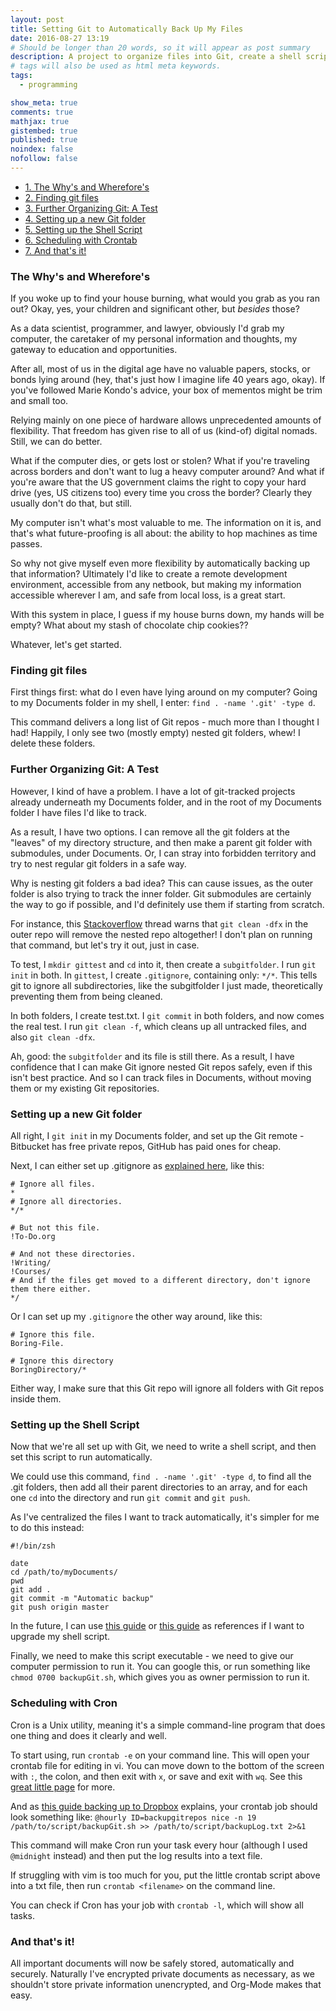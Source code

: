 ```yaml
---
layout: post
title: Setting Git to Automatically Back Up My Files
date: 2016-08-27 13:19
# Should be longer than 20 words, so it will appear as post summary
description: A project to organize files into Git, create a shell script to back them up, and make it run automatically.
# tags will also be used as html meta keywords.
tags:
  - programming

show_meta: true
comments: true
mathjax: true
gistembed: true
published: true
noindex: false
nofollow: false
---
```

<div id="table-of-contents">
<div id="text-table-of-contents">
<ul>
<li><a href="#orgheadline1">1. The Why's and Wherefore's</a></li>
<li><a href="#orgheadline2">2. Finding git files</a></li>
<li><a href="#orgheadline3">3. Further Organizing Git: A Test</a></li>
<li><a href="#orgheadline4">4. Setting up a new Git folder</a></li>
<li><a href="#orgheadline5">5. Setting up the Shell Script</a></li>
<li><a href="#orgheadline6">6. Scheduling with Crontab</a></li>
<li><a href="#orgheadline7">7. And that's it!</a></li>
</ul>
</div>
</div>


### The Why's and Wherefore's<a id="orgheadline1"></a>

If you woke up to find your house burning, what would you grab as you ran out?
Okay, yes, your children and significant other, but *besides* those?

As a data scientist, programmer, and lawyer, obviously I'd grab my computer, the
caretaker of my personal information and thoughts, my gateway to education and
opportunities.

After all, most of us in the digital age have no valuable papers,
stocks, or bonds lying around (hey, that's just how I imagine life 40 years ago,
okay). If you've followed Marie Kondo's advice, your box of mementos might be
trim and small too.

Relying mainly on one piece of hardware allows unprecedented amounts of
flexibility. That freedom has given rise to all of us (kind-of) digital nomads.
Still, we can do better.

What if the computer dies, or gets lost or stolen? What
if you're traveling across borders and don't want to lug a heavy computer
around? And what if you're aware that the US government claims the right to copy
your hard drive (yes, US citizens too) every time you cross the border? Clearly
they usually don't do that, but still.

My computer isn't what's most valuable to me. The information on it is, and
that's what future-proofing is all about: the ability to hop machines as time
passes. 

So why not give myself even more flexibility by automatically backing up that
information? Ultimately I'd like to create a remote development environment,
accessible from any netbook, but making my information accessible wherever I am,
and safe from local loss, is a great start.

With this system in place, I guess if my house burns down, my hands will be
empty? What about my stash of chocolate chip cookies??

Whatever, let's get started.

### Finding git files<a id="orgheadline2"></a>

First things first: what do I even have lying around on my computer? Going to my
Documents folder in my shell, I enter: `find . -name '.git' -type d`.

This command delivers a long list of Git repos - much more than I thought I had!
Happily, I only see two (mostly empty) nested git folders, whew! I delete these
folders.

### Further Organizing Git: A Test<a id="orgheadline3"></a>

However, I kind of have a problem. I have a lot of git-tracked projects already
underneath my Documents folder, and in the root of my Documents folder I have
files I'd like to track.

As a result, I have two options. I can remove all the git folders at the
"leaves" of my directory structure, and then make a parent git folder with
submodules, under Documents. Or, I can stray into forbidden territory and try to
nest regular git folders in a safe way.

Why is nesting git folders a bad idea?  This can cause issues, as the outer
folder is also trying to track the inner folder. Git submodules are certainly
the way to go if possible, and I'd definitely use them if starting from scratch.

For instance, this [Stackoverflow](http://stackoverflow.com/questions/10205438/can-i-have-a-nested-git-repo-inside-a-git-ignored-folder) thread warns that `git clean -dfx` in the outer
repo will remove the nested repo altogether! I don't plan on running that
command, but let's try it out, just in case.

To test, I `mkdir gittest` and `cd` into it, then create a `subgitfolder`. I run `git
init` in both. In `gittest`, I create `.gitignore`, containing only: `*/*`. This tells
git to ignore all subdirectories, like the subgitfolder I just made,
theoretically preventing them from being cleaned.

In both folders, I create test.txt. I `git commit` in both folders, and now comes
the real test. I run `git clean -f`, which cleans up all untracked files, and also
`git clean -dfx`.

Ah, good: the `subgitfolder` and its file is still there. As a result, I have
confidence that I can make Git ignore nested Git repos safely, even if this
isn't best practice. And so I can track files in Documents, without moving them
or my existing Git repositories.

### Setting up a new Git folder<a id="orgheadline4"></a>

All right, I `git init` in my Documents folder, and set up the Git remote -
Bitbucket has free private repos, GitHub has paid ones for cheap.

Next, I can either set up .gitignore as [explained here](http://stackoverflow.com/questions/987142/make-gitignore-ignore-everything-except-a-few-files), like this:

    # Ignore all files.
    *
    # Ignore all directories.
    */*
    
    # But not this file.
    !To-Do.org
    
    # And not these directories.
    !Writing/
    !Courses/
    # And if the files get moved to a different directory, don't ignore them there either.
    */

Or I can set up my `.gitignore` the other way around, like this:

    # Ignore this file.
    Boring-File.
    
    # Ignore this directory
    BoringDirectory/*

Either way, I make sure that this Git repo will ignore all folders with Git
repos inside them.

### Setting up the Shell Script<a id="orgheadline5"></a>

Now that we're all set up with Git, we need to write a shell script, and then
set this script to run automatically.

We could use this command, `find . -name '.git' -type d`, to find all the .git
folders, then add all their parent directories to an array, and for each one `cd`
into the directory and run `git commit` and `git push`. 

As I've centralized the files I want to track automatically, it's simpler for
me to do this instead:

    #!/bin/zsh
    
    date
    cd /path/to/myDocuments/
    pwd
    git add .
    git commit -m "Automatic backup"
    git push origin master

In the future, I can use [this guide](http://ptrbrtz.net/scheduled-automatic-local-backups-versioning-using-git-on-os-x/) or [this guide](http://www.michaelwnelson.com/2014/02/06/automatically-backup-git-with-cron/) as references if I want to
upgrade my shell script.

Finally, we need to make this script executable - we need to give our computer
permission to run it. You can google this, or run something like `chmod 0700 backupGit.sh`,
which gives you as owner permission to run it.

### Scheduling with Cron<a id="orgheadline6"></a>

Cron is a Unix utility, meaning it's a simple command-line program that does
one thing and does it clearly and well.

To start using, run `crontab -e` on your command line. This will open your crontab
file for editing in vi. You can move down to the bottom of the screen with `:`,
the colon, and then exit with `x`, or save and exit with `wq`. 
See this [great little page](https://corenominal.org/2016/05/12/howto-setup-a-crontab-file/) for more.

And as [this guide backing up to Dropbox](https://eothred.wordpress.com/2010/08/18/git-backup-with-dropbox/) explains, your crontab job should look something like:
`@hourly ID=backupgitrepos nice -n 19 /path/to/script/backupGit.sh >> /path/to/script/backupLog.txt 2>&1`

This command will make Cron run your task every hour (although I used
`@midnight` instead) and then put the log results into a text file.

If struggling with vim is too much for you, put the little crontab script above
into a txt file, then run `crontab <filename>` on the command line.

You can check if Cron has your job with `crontab -l`, which will show all tasks.

### And that's it!<a id="orgheadline7"></a>

All important documents will now be safely stored, automatically and
securely. Naturally I've encrypted private documents as necessary, as we
shouldn't store private information unencrypted, and Org-Mode makes that easy.
